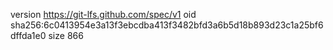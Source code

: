 version https://git-lfs.github.com/spec/v1
oid sha256:6c0413954e3a13f3ebcdba413f3482bfd3a6b5d18b893d23c1a25bf6dffda1e0
size 866
